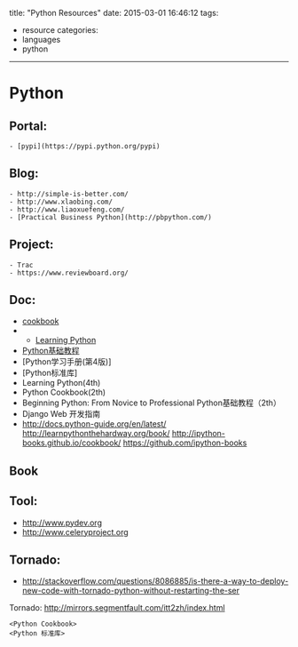 title: "Python Resources"
date: 2015-03-01 16:46:12
tags:
- resource
categories:
- languages
- python

---
# Python

## Portal:
	- [pypi](https://pypi.python.org/pypi)

## Blog:
	- http://simple-is-better.com/
	- http://www.xlaobing.com/
	- http://www.liaoxuefeng.com/
	- [Practical Business Python](http://pbpython.com/)

## Project:
	- Trac
	- https://www.reviewboard.org/

## Doc:

- [cookbook](http://python3-cookbook.readthedocs.org/zh_CN/latest/)
- - [Learning Python](http://book.douban.com/subject/6049132/)
- [Python基础教程](http://book.douban.com/subject/4866934/)
- [Python学习手册(第4版)]
- [Python标准库]
- Learning Python(4th)
- Python Cookbook(2th)
- Beginning Python: From Novice to Professional Python基础教程（2th）
- Django Web 开发指南
- http://docs.python-guide.org/en/latest/
http://learnpythonthehardway.org/book/
http://ipython-books.github.io/cookbook/
https://github.com/ipython-books

## Book


## Tool:

- http://www.pydev.org
- http://www.celeryproject.org

## Tornado:

- http://stackoverflow.com/questions/8086885/is-there-a-way-to-deploy-new-code-with-tornado-python-without-restarting-the-ser




Tornado:
http://mirrors.segmentfault.com/itt2zh/index.html


    <Python Cookbook>
    <Python 标准库>

